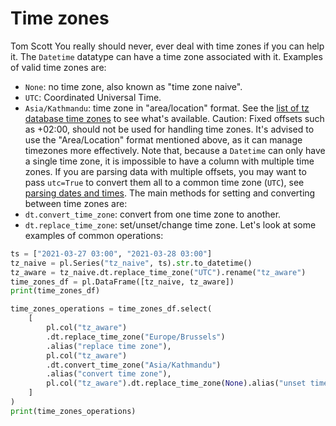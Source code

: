 # Time zones
Tom Scott
You really should never, ever deal with time zones if you can help it.
The `Datetime` datatype can have a time zone associated with it.
Examples of valid time zones are:
* `None`: no time zone, also known as "time zone naive".
* `UTC`: Coordinated Universal Time.
* `Asia/Kathmandu`: time zone in "area/location" format.
 See the [list of tz database time zones](https://en.wikipedia.org/wiki/List_of_tz_database_time_zones)
 to see what's available.
Caution: Fixed offsets such as +02:00, should not be used for handling time zones. It's advised to use the "Area/Location" format mentioned above, as it can manage timezones more effectively.
Note that, because a `Datetime` can only have a single time zone, it is
impossible to have a column with multiple time zones. If you are parsing data
with multiple offsets, you may want to pass `utc=True` to convert
them all to a common time zone (`UTC`), see [parsing dates and times](../parsing/).
The main methods for setting and converting between time zones are:
* `dt.convert_time_zone`: convert from one time zone to another.
* `dt.replace_time_zone`: set/unset/change time zone.
Let's look at some examples of common operations:

```python
ts = ["2021-03-27 03:00", "2021-03-28 03:00"]
tz_naive = pl.Series("tz_naive", ts).str.to_datetime()
tz_aware = tz_naive.dt.replace_time_zone("UTC").rename("tz_aware")
time_zones_df = pl.DataFrame([tz_naive, tz_aware])
print(time_zones_df)
```




```python
time_zones_operations = time_zones_df.select(
    [
        pl.col("tz_aware")
        .dt.replace_time_zone("Europe/Brussels")
        .alias("replace time zone"),
        pl.col("tz_aware")
        .dt.convert_time_zone("Asia/Kathmandu")
        .alias("convert time zone"),
        pl.col("tz_aware").dt.replace_time_zone(None).alias("unset time zone"),
    ]
)
print(time_zones_operations)
```


